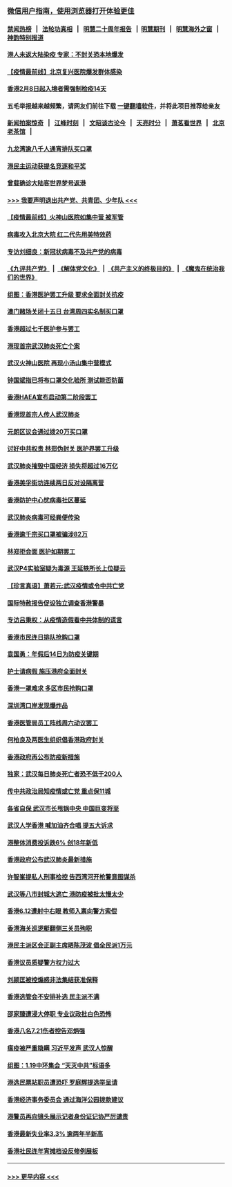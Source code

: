 ### [微信用户指南，使用浏览器打开体验更佳](https://github.com/gfw-breaker/banned-news1/blob/master/indexes/wechat-guide.md?t=0)
#### [禁闻热榜](热点新闻.md?t=0)  &nbsp;&nbsp;|&nbsp;&nbsp; [法轮功真相](https://github.com/gfw-breaker/truth/blob/master/README.md?t=0) &nbsp;&nbsp;|&nbsp;&nbsp; [明慧二十周年报告](https://github.com/gfw-breaker/mh-reports/blob/master/README.md?t=0) &nbsp;&nbsp;|&nbsp;&nbsp;[明慧期刊](https://github.com/gfw-breaker/mh-qikan) &nbsp;&nbsp;|&nbsp;&nbsp; [明慧海外之窗](https://github.com/gfw-breaker/mh-news/blob/master/README.md?t=0) &nbsp;&nbsp;|&nbsp;&nbsp; [神韵特别报道](https://github.com/gfw-breaker/mh-news/blob/master/shenyun.md?t=0)
#### [港人未返大陆染疫 专家：不封关恐本地爆发](../pages/nsc415/n11848021.md?t=02062233) 
#### [【疫情最前线】北京复兴医院爆发群体感染](../pages/nsc415/n11847626.md?t=02062233) 
#### [香港2月8日起入境者需强制检疫14天](../pages/nsc415/n11847658.md?t=02062233) 
#### 五毛举报越来越频繁，请网友们前往下载 [一键翻墙软件](https://github.com/gfw-breaker/ssr-accounts)，并将此项目推荐给亲友
#### [新闻拍案惊奇](https://github.com/gfw-breaker/banned-news1/blob/master/pages/link4.md) &nbsp;&nbsp;|&nbsp;&nbsp; [江峰时刻](https://github.com/gfw-breaker/banned-news1/blob/master/pages/link4.md) &nbsp;&nbsp;|&nbsp;&nbsp; [文昭谈古论今](https://github.com/gfw-breaker/banned-news1/blob/master/pages/link4.md) &nbsp;&nbsp;|&nbsp;&nbsp; [天亮时分](https://github.com/gfw-breaker/banned-news1/blob/master/pages/link4.md) &nbsp;&nbsp;|&nbsp;&nbsp; [萧茗看世界](https://github.com/gfw-breaker/banned-news1/blob/master/pages/link4.md) &nbsp;&nbsp;|&nbsp;&nbsp; [北京老茶馆](https://github.com/gfw-breaker/banned-news1/blob/master/pages/link4.md) &nbsp;&nbsp;|&nbsp;&nbsp; 
#### [九龙湾逾八千人通宵排队买口罩](../pages/nsc415/n11847647.md?t=02062233) 
#### [港民主运动获提名竞逐和平奖](../pages/nsc415/n11847633.md?t=02062233) 
#### [曾载确诊大陆客世界梦号返港](../pages/nsc415/n11847608.md?t=02062233) 
#### [>>> 我要声明退出共产党、共青团、少年队 <<<](https://github.com/begood0513/goodnews/blob/master/quit/letter.md) 
#### [【疫情最前线】火神山医院如集中营 被军管](../pages/nsc415/n11847524.md?t=02062233) 
#### [病毒攻入北京大院 红二代先用美特效药](../pages/nsc415/n11847427.md?t=02062233) 
#### [专访刘细良：新冠状病毒不及共产党的病毒](../pages/nsc415/n11847164.md?t=02062233) 
#### [《九评共产党》](https://github.com/begood0513/9ping.md/blob/master/README.md) &nbsp;|&nbsp; [《解体党文化》](../../../../jtdwh.md/blob/master/README.md)  &nbsp;|&nbsp; [《共产主义的终极目的》](../../../../gczydzjmd.md/blob/master/README.md) &nbsp;|&nbsp; [《魔鬼在统治我们的世界》](../../../../mgztzwmdsj.md/blob/master/README.md) 
#### [组图：香港医护罢工升级 要求全面封关抗疫](../pages/nsc415/n11844107.md?t=02062233) 
#### [澳门赌场关闭十五日 台湾周四实名制买口罩](../pages/nsc415/n11845083.md?t=02062233) 
#### [香港超过七千医护参与罢工](../pages/nsc415/n11845051.md?t=02062233) 
#### [港现首宗武汉肺炎死亡个案](../pages/nsc415/n11844998.md?t=02062233) 
#### [武汉火神山医院 再现小汤山集中营模式](../pages/nsc415/n11844763.md?t=02062233) 
#### [钟国斌指已将布口罩交化验所 测试能否防菌](../pages/nsc415/n11842783.md?t=02062233) 
#### [香港HAEA宣布启动第二阶段罢工](../pages/nsc415/n11842723.md?t=02062233) 
#### [香港现首宗人传人武汉肺炎](../pages/nsc415/n11842766.md?t=02062233) 
#### [元朗区议会通过拨20万买口罩](../pages/nsc415/n11842754.md?t=02062233) 
#### [讨好中共权贵 林郑伪封关 医护界罢工升级](../pages/nsc415/n11842359.md?t=02062233) 
#### [武汉肺炎摧毁中国经济 损失将超过16万亿](../pages/nsc415/n11839723.md?t=02062233) 
#### [香港美孚街坊连续两日反对设隔离营](../pages/nsc415/n11839962.md?t=02062233) 
#### [香港防护中心忧病毒社区蔓延](../pages/nsc415/n11839933.md?t=02062233) 
#### [武汉肺炎病毒可经粪便传染](../pages/nsc415/n11839939.md?t=02062233) 
#### [香港逾千宗买口罩被骗涉82万](../pages/nsc415/n11839914.md?t=02062233) 
#### [林郑拒会面 医护如期罢工](../pages/nsc415/n11839892.md?t=02062233) 
#### [武汉P4实验室疑为毒源 王延轶所长上位疑云](../pages/nsc415/n11835543.md?t=02062233) 
#### [【珍言真语】萧若元:武汉疫情或令中共亡党](../pages/nsc415/n11829394.md?t=02062233) 
#### [国际特赦报告促设独立调查香港警暴](../pages/nsc415/n11833845.md?t=02062233) 
#### [专访吕秉权：从疫情造假看中共体制的谎言](../pages/nsc415/n11833813.md?t=02062233) 
#### [香港市民连日排队抢购口罩](../pages/nsc415/n11833794.md?t=02062233) 
#### [袁国勇：年假后14日为防疫关键期](../pages/nsc415/n11831088.md?t=02062233) 
#### [护士请病假 施压港府全面封关](../pages/nsc415/n11831030.md?t=02062233) 
#### [香港一罩难求 多区市民抢购口罩](../pages/nsc415/n11831002.md?t=02062233) 
#### [深圳湾口岸发现爆炸品](../pages/nsc415/n11828802.md?t=02062233) 
#### [香港医管局员工阵线周六动议罢工](../pages/nsc415/n11828762.md?t=02062233) 
#### [何柏良及两医生组织倡香港政府封关](../pages/nsc415/n11828749.md?t=02062233) 
#### [香港政府再公布防疫新措施](../pages/nsc415/n11828716.md?t=02062233) 
#### [独家：武汉每日肺炎死亡者恐不低于200人](../pages/nsc415/n11828240.md?t=02062233) 
#### [传中共政治局知疫情或亡党 重点保11城](../pages/nsc415/n11828145.md?t=02062233) 
#### [各省自保 武汉市长甩锅中央 中国巨变将至](../pages/nsc415/n11828021.md?t=02062233) 
#### [武汉人学香港 喊加油齐合唱 提五大诉求](../pages/nsc415/n11827046.md?t=02062233) 
#### [港整体消费投诉跌6% 创18年新低](../pages/nsc415/n11817280.md?t=02062233) 
#### [香港政府公布武汉肺炎最新措施](../pages/nsc415/n11817152.md?t=02062233) 
#### [许智峯提私人刑事检控 告西湾河开枪警意图谋杀](../pages/nsc415/n11817132.md?t=02062233) 
#### [武汉等八市封城大逃亡 港防疫被批太慢太少](../pages/nsc415/n11817058.md?t=02062233) 
#### [香港6.12遭射中右眼 教师入禀向警方索偿](../pages/nsc415/n11814678.md?t=02062233) 
#### [香港海关巡逻艇翻侧三关员殉职](../pages/nsc415/n11814604.md?t=02062233) 
#### [港民主派区会正副主席晤陈茂波 倡全民派1万元](../pages/nsc415/n11814582.md?t=02062233) 
#### [香港议员质疑警方权力过大](../pages/nsc415/n11814560.md?t=02062233) 
#### [刘颕匡被控煽惑非法集结获准保释](../pages/nsc415/n11811727.md?t=02062233) 
#### [香港选管会不安排补选 民主派不满](../pages/nsc415/n11811691.md?t=02062233) 
#### [邵家臻遭浸大停职 专业议政批白色恐怖](../pages/nsc415/n11811670.md?t=02062233) 
#### [香港八名7.21伤者控告邓炳强](../pages/nsc415/n11811623.md?t=02062233) 
#### [瘟疫被严重隐瞒 习近平发声 武汉人惊醒](../pages/nsc415/n11811186.md?t=02062233) 
#### [组图：1.19中环集会 “天灭中共”标语多](../pages/nsc415/n11809514.md?t=02062233) 
#### [港选民票站职员遭恐吓 罗庭辉提选举呈请](../pages/nsc415/n11808914.md?t=02062233) 
#### [香港经济事务委员会 通过海洋公园拨款建议](../pages/nsc415/n11808906.md?t=02062233) 
#### [港警员再向镜头展示记者身份证记协严厉谴责](../pages/nsc415/n11808888.md?t=02062233) 
#### [香港最新失业率3.3% 逾两年半新高](../pages/nsc415/n11808887.md?t=02062233) 
#### [香港社民连年宵摊档设反修例展板](../pages/nsc415/n11808857.md?t=02062233) 

----
#### [ >>> 更早内容 <<< ](../indexes/nsc415-earlier.md)
